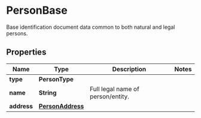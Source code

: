 

# PersonBase

Base identification document data common to both natural and legal persons.

## Properties

| Name | Type | Description | Notes |
|------------ | ------------- | ------------- | -------------|
|**type** | **PersonType** |  |  |
|**name** | **String** | Full legal name of person/entity. |  |
|**address** | [**PersonAddress**](PersonAddress.md) |  |  |



